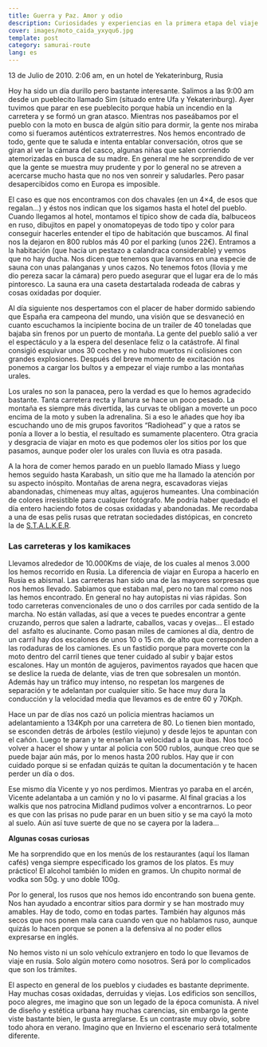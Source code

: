```yaml
---
title: Guerra y Paz. Amor y odio
description: Curiosidades y experiencias en la primera etapa del viaje por Rusia
cover: images/moto_caida_yxyqu6.jpg
template: post
category: samurai-route
lang: es
---
```


13 de Julio de 2010. 2:06 am, en un hotel de Yekaterinburg, Rusia

Hoy ha sido un día durillo pero bastante interesante. Salimos a las 9:00 am desde un pueblecito llamado Sim (situado entre Ufa y Yekaterinburg). Ayer tuvimos que parar en ese pueblecito porque había un incendio en la carretera y se formó un gran atasco. Mientras nos paseábamos por el pueblo con la moto en busca de algún sitio para dormir, la gente nos miraba como si fueramos auténticos extraterrestres. Nos hemos encontrado de todo, gente que te saluda e intenta entablar conversación, otros que se giran al ver la cámara del casco, algunas niñas que salen corriendo atemorizadas en busca de su madre. En general me he sorprendido de ver que la gente se muestra muy prudente y por lo general no se atreven a acercarse mucho hasta que no nos ven sonreir y saludarles. Pero pasar desapercibidos como en Europa es imposible.

El caso es que nos encontramos con dos chavales (en un 4×4, de esos que regalan…) y éstos nos indican que los sigamos hasta el hotel del pueblo. Cuando llegamos al hotel, montamos el típico show de cada día, balbuceos en ruso, dibujitos en papel y onomatopeyas de todo tipo y color para conseguir hacerles entender el tipo de habitación que buscamos. Al final nos la dejaron en 800 rublos más 40 por el parking (unos 22€). Entramos a la habitación (que hacia un pestazo a calandraca considerable) y vemos que no hay ducha. Nos dicen que tenemos que lavarnos en una especie de sauna con unas palanganas y unos cazos. No tenemos fotos (llovia y me dio pereza sacar la cámara) pero puedo asegurar que el lugar era de lo más pintoresco. La sauna era una caseta destartalada rodeada de cabras y cosas oxidadas por doquier.

Al día siguiente nos despertamos con el placer de haber dormido sabiendo que España era campeona del mundo, una visión que se desvaneció en cuanto escuchamos la incipiente bocina de un trailer de 40 toneladas que bajaba sin frenos por un puerto de montaña. La gente del pueblo salió a ver el espectáculo y a la espera del desenlace feliz o la catástrofe. Al final consigió esquivar unos 30 coches y no hubo muertos ni colisiones con grandes explosiones. Después del breve momento de excitación nos ponemos a cargar los bultos y a empezar el viaje rumbo a las montañas urales.

Los urales no son la panacea, pero la verdad es que lo hemos agradecido bastante. Tanta carretera recta y llanura se hace un poco pesado. La montaña es siempre más divertida, las curvas te obligan a moverte un poco encima de la moto y suben la adrenalina. Si a eso le añades que hoy iba escuchando uno de mis grupos favoritos “Radiohead” y que a ratos se ponía a llover a lo bestia, el resultado es sumamente placentero. Otra gracia y desgracia de viajar en moto es que podemos oler los sitios por los que pasamos, aunque poder oler los urales con lluvia es otra pasada.

A la hora de comer hemos parado en un pueblo llamado Miass y luego hemos seguido hasta Karabash, un sitio que me ha llamado la atención por su aspecto inóspito. Montañas de arena negra, escavadoras viejas abandonadas, chimeneas muy altas, agujeros humeantes. Una combinación de colores irresistible para cualquier fotógrafo. Me podría haber quedado el día entero haciendo fotos de cosas oxidadas y abandonadas. Me recordaba a una de esas pelis rusas que retratan sociedades distópicas, en concreto la de [S.T.A.L.K.E.R](http://es.wikipedia.org/wiki/Stalker).

### Las carreteras y los kamikaces

Llevamos alrededor de 10.000Kms de viaje, de los cuales al menos 3.000 los hemos recorrido en Rusia. La diferencia de viajar en Europa a hacerlo en Rusia es abismal. Las carreteras han sido una de las mayores sorpresas que nos hemos llevado. Sabiamos que estaban mal, pero no tan mal como nos las hemos encontrado. En general no hay autopistas ni vias rápidas. Son todo carreteras convencionales de uno o dos carriles por cada sentido de la marcha. No están valladas, así que a veces te puedes encontrar a gente cruzando, perros que salen a ladrarte, caballos, vacas y ovejas… El estado del  asfalto es alucinante. Como pasan miles de camiones al día, dentro de un carril hay dos escalones de unos 10 o 15 cm. de alto que corresponden a las rodaduras de los camiones. Es un fastidio porque para moverte con la moto dentro del carril tienes que tener cuidado al subir y bajar estos escalones. Hay un montón de agujeros, pavimentos rayados que hacen que se deslice la rueda de delante, vias de tren que sobresalen un montón. Además hay un tráfico muy intenso, no respetan los margenes de separación y te adelantan por cualquier sitio. Se hace muy dura la conducción y la velocidad media que llevamos es de entre 60 y 70Kph.

Hace un par de días nos cazó un policia mientras haciamos un adelantamiento a 134Kph por una carretera de 80. Lo tienen bien montado, se esconden detrás de árboles (estilo viejuno) y desde lejos te apuntan con el cañón. Luego te paran y te enseñan la velocidad a la que ibas. Nos tocó volver a hacer el show y untar al policia con 500 rublos, aunque creo que se puede bajar aún más, por lo menos hasta 200 rublos. Hay que ir con cuidado porque si se enfadan quizás te quitan la documentación y te hacen perder un día o dos.

Ese mismo día Vicente y yo nos perdimos. Mientras yo paraba en el arcén, Vicente adelantaba a un camión y no lo vi pasarme. Al final gracias a los walkis que nos patrocina Midland pudimos volver a encontrarnos. Lo peor es que con las prisas no pude parar en un buen sitio y se ma cayó la moto al suelo. Aún así tuve suerte de que no se cayera por la ladera…

**Algunas cosas curiosas**

Me ha sorprendido que en los menús de los restaurantes (aquí los llaman cafés) venga siempre especificado los gramos de los platos. Es muy práctico! El alcohol también lo miden en gramos. Un chupito normal de vodka son 50g. y uno doble 100g.

Por lo general, los rusos que nos hemos ido encontrando son buena gente. Nos han ayudado a encontrar sitios para dormir y se han mostrado muy amables. Hay de todo, como en todas partes. También hay algunos más secos que nos ponen mala cara cuando ven que no hablamos ruso, aunque quizás lo hacen porque se ponen a la defensiva al no poder ellos expresarse en inglés.

No hemos visto ni un solo vehículo extranjero en todo lo que llevamos de viaje en rusia. Solo algún motero como nosotros. Será por lo complicados que son los trámites.

El aspecto en general de los pueblos y ciudades es bastante deprimente. Hay muchas cosas oxidadas, derruidas y viejas. Los edificios son sencillos, poco alegres, me imagino que son un legado de la época comunista. A nivel de diseño y estética urbana hay muchas carencias, sin embargo la gente viste bastante bien, le gusta arreglarse. Es un contraste muy obvio, sobre todo ahora en verano. Imagino que en Invierno el escenario será totalmente diferente.
